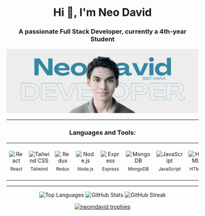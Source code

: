 <h1 align="center">Hi 👋, I'm Neo David</h1>
<h3 align="center">A passionate Full Stack Developer, currently a 4th-year Student</h3>

<p align="center">
  <img src="https://github.com/neomdavid/neomdavid/blob/main/GitHubHeader.png" alt="neomdavid" />
</p>

---

<h3 align="center">Languages and Tools:</h3>

<table align="center">
  <tr>
    <td align="center"><img width="50" src="https://techstack-generator.vercel.app/react-icon.svg" alt="React" title="React"/><br/><sub>React</sub></td>
    <td align="center"><img width="50" src="https://raw.githubusercontent.com/marwin1991/profile-technology-icons/refs/heads/main/icons/tailwind_css.png" alt="Tailwind CSS" title="Tailwind CSS"/><br/><sub>Tailwind</sub></td>
    <td align="center"><img width="50" src="https://raw.githubusercontent.com/marwin1991/profile-technology-icons/refs/heads/main/icons/redux.png" alt="Redux" title="Redux"/><br/><sub>Redux</sub></td>
    <td align="center"><img width="50" src="https://raw.githubusercontent.com/marwin1991/profile-technology-icons/refs/heads/main/icons/node_js.png" alt="Node.js" title="Node.js"/><br/><sub>Node.js</sub></td>
    <td align="center"><img width="50" src="https://raw.githubusercontent.com/marwin1991/profile-technology-icons/refs/heads/main/icons/express.png" alt="Express" title="Express"/><br/><sub>Express</sub></td>
    <td align="center"><img width="50" src="https://raw.githubusercontent.com/marwin1991/profile-technology-icons/refs/heads/main/icons/mongodb.png" alt="MongoDB" title="MongoDB"/><br/><sub>MongoDB</sub></td>
    <td align="center"><img width="50" src="https://techstack-generator.vercel.app/js-icon.svg" alt="JavaScript" title="JavaScript"/><br/><sub>JavaScript</sub></td>
    <td align="center"><img width="50" src="https://raw.githubusercontent.com/marwin1991/profile-technology-icons/refs/heads/main/icons/html.png" alt="HTML" title="HTML"/><br/><sub>HTML</sub></td>
    <td align="center"><img width="50" src="https://raw.githubusercontent.com/marwin1991/profile-technology-icons/refs/heads/main/icons/css.png" alt="CSS" title="CSS"/><br/><sub>CSS</sub></td>
    <td align="center"><img width="50" src="https://techstack-generator.vercel.app/github-icon.svg" alt="Git" title="Git"/><br/><sub>Git</sub></td>
    <td align="center"><img width="50" src="https://raw.githubusercontent.com/marwin1991/profile-technology-icons/refs/heads/main/icons/react.png" alt="React Native" title="React Native"/><br/><sub>React Native</sub></td>
  </tr>
</table>


---
<p align="center">
  <img height="160" src="https://github-readme-stats.vercel.app/api/top-langs?username=neomdavid&show_icons=true&locale=en&layout=compact&theme=transparent" alt="Top Languages" />
  <img height="160" src="https://github-readme-stats.vercel.app/api?username=neomdavid&show_icons=true&locale=en&theme=transparent" alt="GitHub Stats" />
  <img height="160" src="https://github-readme-streak-stats.herokuapp.com/?user=neomdavid&theme=transparent" alt="GitHub Streak" />
</p>

<p align="center">
  <a href="https://github.com/ryo-ma/github-profile-trophy">
    <img src="https://github-profile-trophy.vercel.app/?username=neomdavid&theme=juicyfresh" alt="neomdavid trophies" />
  </a>
</p>

